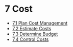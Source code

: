 # 7 Cost

- [7.1 Plan Cost Management](7.1-plan-cost-management.md)
- [7.2 Estimate Costs](7.2-estimate-costs.md)
- [7.3 Determine Budget](7.3-determine-budget.md)
- [7.4 Control Costs](7.4-control-costs.md)
